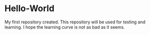 # Hello-World
My first repository created. 
This repository will be used for testing and learning.
I hope the learning curve is not as bad as it seems.
